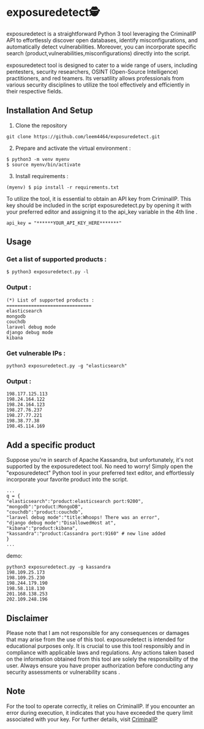 
# exposuredetect🕵
  
exposuredetect is a straightforward Python 3 tool leveraging the CriminalIP API to effortlessly discover open databases, identify misconfigurations, and automatically detect vulnerabilities. Moreover, you can incorporate specific search (product,vulnerabilities,misconfigurations) directly into the script.  
  
exposuredetect tool is designed to cater to a wide range of users, including pentesters, security researchers, OSINT (Open-Source Intelligence) practitioners, and red teamers. Its versatility allows professionals from various security disciplines to utilize the tool effectively and efficiently in their respective fields.  
  
## Installation And Setup  

1. Clone the repository
```  
git clone https://github.com/leem4464/exposuredetect.git
```

2. Prepare and activate the virtual environment :  
```  
$ python3 -m venv myenv  
$ source myenv/bin/activate  
```  
  
  
3. Install requirements :  
```  
(myenv) $ pip install -r requirements.txt  
```  
  
To utilize the tool, it is essential to obtain an API key from CriminalIP. This key should be included in the script exposuredetect.py by opening it with your preferred editor and assigning it to the api_key variable in the 4th line .  
  
```  
api_key = "******YOUR_API_KEY_HERE*******"  
```  
  
## Usage  
  
  
  
### Get a list of supported products :  
```  
$ python3 exposuredetect.py -l  
```  
### Output :  
```  
(*) List of supported products :  
===============================  
elasticsearch  
mongodb  
couchdb  
laravel debug mode  
django debug mode  
kibana  
```  
  
### Get vulnerable IPs :  
```  
python3 exposuredetect.py -g "elasticsearch"  
```  
### Output :  
```  
198.177.125.113  
198.24.164.122  
198.24.164.123  
198.27.76.237  
198.27.77.221  
198.38.77.38  
198.45.114.169  
```  
  
  
## Add a specific product  
  
Suppose you're in search of Apache Kassandra, but unfortunately, it's not supported by the exposuredetect tool. No need to worry! Simply open the "exposuredetect" Python tool in your preferred text editor, and effortlessly incorporate your favorite product into the script.  
  
```  
...  
q = {  
"elasticsearch":"product:elasticsearch port:9200",  
"mongodb":"product:MongoDB",  
"couchdb":"product:couchdb",  
"laravel debug mode":"title:Whoops! There was an error",  
"django debug mode":"DisallowedHost at",  
"kibana":"product:kibana",  
"kassandra":"product:Cassandra port:9160" # new line added  
}  
...  
```  
demo:  
```  
python3 exposuredetect.py -g kassandra  
198.109.25.173  
198.109.25.230  
198.244.179.190  
198.58.118.130  
201.168.138.253  
202.109.248.196  
```  
  
## Disclaimer  
  
Please note that I am not responsible for any consequences or damages that may arise from the use of this tool. exposuredetect is intended for educational purposes only. It is crucial to use this tool responsibly and in compliance with applicable laws and regulations. Any actions taken based on the information obtained from this tool are solely the responsibility of the user. Always ensure you have proper authorization before conducting any security assessments or vulnerability scans .  
  
## Note  
For the tool to operate correctly, it relies on CriminalIP. If you encounter an error during execution, it indicates that you have exceeded the query limit associated with your key. For further details, visit [CriminalIP](https://www.criminalip.io/en/pricing)
